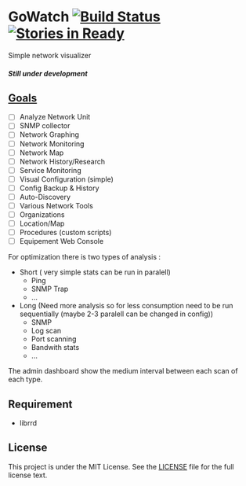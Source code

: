 # GoWatch [![Build Status](https://travis-ci.org/sapk/GoWatch.svg?branch=master)](https://travis-ci.org/sapk/GoWatch) [![Stories in Ready](https://badge.waffle.io/sapk/GoWatch.png?label=ready&title=Ready)](https://waffle.io/sapk/GoWatch)
Simple network visualizer
##### Still under development
## [Goals](https://github.com/sapk/GoWatch/wiki/Detailled-goals)
- [ ] Analyze Network Unit
- [ ] SNMP collector
- [ ] Network Graphing
- [ ] Network Monitoring
- [ ] Network Map
- [ ] Network History/Research
- [ ] Service Monitoring
- [ ] Visual Configuration (simple)
- [ ] Config Backup & History
- [ ] Auto-Discovery
- [ ] Various Network Tools
- [ ] Organizations
- [ ] Location/Map
- [ ] Procedures (custom scripts)
- [ ] Equipement Web Console

For optimization there is two types of analysis :
  - Short ( very simple stats can be run in paralell)
    - Ping
    - SNMP Trap
    - ...
  - Long (Need more analysis so for less consumption need to be run sequentially (maybe 2-3 paralell can be changed in config))
    - SNMP
    - Log scan
    - Port scanning
    - Bandwith stats
    - ...

The admin dashboard show the medium interval between each scan of each type.

## Requirement
- librrd

## License

This project is under the MIT License. See the [LICENSE](https://github.com/sapk/GoWatch/blob/master/LICENSE) file for the full license text.
